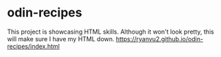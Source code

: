 # odin-recipes
This project is showcasing HTML skills.
Although it won't look pretty, this will make sure I have my HTML down.
https://ryanvu2.github.io/odin-recipes/index.html
